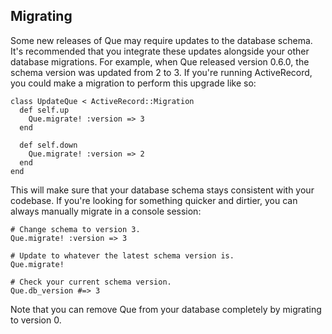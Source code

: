 ## Migrating

Some new releases of Que may require updates to the database schema. It's recommended that you integrate these updates alongside your other database migrations. For example, when Que released version 0.6.0, the schema version was updated from 2 to 3. If you're running ActiveRecord, you could make a migration to perform this upgrade like so:

    class UpdateQue < ActiveRecord::Migration
      def self.up
        Que.migrate! :version => 3
      end

      def self.down
        Que.migrate! :version => 2
      end
    end

This will make sure that your database schema stays consistent with your codebase. If you're looking for something quicker and dirtier, you can always manually migrate in a console session:

    # Change schema to version 3.
    Que.migrate! :version => 3

    # Update to whatever the latest schema version is.
    Que.migrate!

    # Check your current schema version.
    Que.db_version #=> 3

Note that you can remove Que from your database completely by migrating to version 0.

